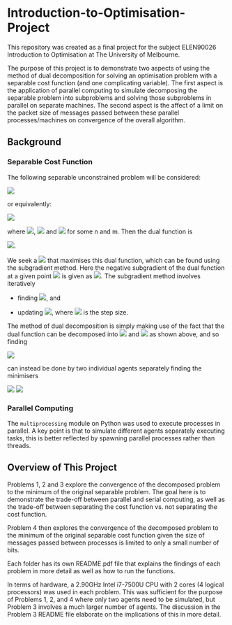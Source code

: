 # Introduction-to-Optimisation-Project

This repository was created as a final project for the subject ELEN90026 Introduction to Optimisation at The University of Melbourne.

The purpose of this project is to demonstrate two aspects of using the method of dual decomposition for solving an optimisation problem with a separable cost function (and one complicating variable). The first aspect is the application of parallel computing to simulate decomposing the separable problem into subproblems and solving those subproblems in parallel on separate machines. The second aspect is the affect of a limit on the packet size of messages passed between these parallel processes/machines on convergence of the overall algorithm.

## Background

### Separable Cost Function

The following separable unconstrained problem will be considered:

<img src="https://latex.codecogs.com/svg.latex?\min_{x_1,x_2,x_3}f_1(x_1,x_3)+f_2(x_2,x_3)" />

or equivalently:

<img src="https://latex.codecogs.com/svg.latex?\begin{align*}\min_{x_1,\xi_1,x_2,\xi_2}\qquad&f_1(x_1,\xi_1)+f_2(x_2,\xi_2)\\s.t.\qquad&\xi_1=\xi_2,\end{align*}" />

where <img src="https://latex.codecogs.com/svg.latex?x_1\in\mathbb{R}^n" />, <img src="https://latex.codecogs.com/svg.latex?x_2\in\mathbb{R}^m" /> and <img src="https://latex.codecogs.com/svg.latex?x_3,\xi_1,\xi_2\in\mathbb{R}" /> for some n and m. Then the dual function is

<img src="https://latex.codecogs.com/svg.latex?\begin{align*}q(\lambda)&=\inf_{x_1,\xi_1,x_2,\xi_2}[f_1(x_1,\xi_1)+f_2(x_2,\xi_2)-\lambda^\top(\xi_1-\xi_2)]\\&=\inf_{x_1,\xi_1}[f_1(x_1,\xi_1)-\lambda^\top(\xi_1)]+\inf_{x_2,\xi_2}[f_2(x_2,\xi_2)+\lambda^\top(\xi_2)]\\&=q_1(\lambda)+q_2(\lambda)\end{align*}" />.

We seek a <img src="https://latex.codecogs.com/svg.latex?\lambda" /> that maximises this dual function, which can be found using the subgradient method. Here the negative subgradient of the dual function at a given point <img src="https://latex.codecogs.com/svg.latex?\lambda_k" /> is given as <img src="https://latex.codecogs.com/svg.latex?g_k=\xi_1-\xi_2" />. The subgradient method involves iteratively

* finding <img src="https://latex.codecogs.com/svg.latex?(x_1,\xi_1,x_2,\xi_2)\in\arg\min\limits_{x_1,\xi_1,x_2,\xi_2}[f_1(x_1,\xi_1)+f_2(x_2,\xi_2)-\lambda^\top(\xi_1-\xi_2)]" />, and

* updating <img src="https://latex.codecogs.com/svg.latex?\lambda_{k+1}=\lambda_k-\alpha_k(\xi_1-\xi_2)" />, where <img src="https://latex.codecogs.com/svg.latex?\alpha_k" /> is the step size.

The method of dual decomposition is simply making use of the fact that the dual function can be decomposed into <img src="https://latex.codecogs.com/svg.latex?q_1(\lambda)" /> and <img src="https://latex.codecogs.com/svg.latex?q_2(\lambda)" /> as shown above, and so finding

<img src="https://latex.codecogs.com/svg.latex?(x_1,\xi_1,x_2,\xi_2)\in\arg\min\limits_{x_1,\xi_1,x_2,\xi_2}[f_1(x_1,\xi_1)+f_2(x_2,\xi_2)-\lambda^\top(\xi_1-\xi_2)]" />

can instead be done by two individual agents separately finding the minimisers

<img src="https://latex.codecogs.com/svg.latex?(x_1,\xi_1)\in\arg\min_{x_1,\xi_1}[f_1(x_1,\xi_1)-\lambda^\top(\xi_1)]" />
<img src="https://latex.codecogs.com/svg.latex?(x_2,\xi_2)\in\arg\min_{x_2,\xi_2}[f_2(x_2,\xi_2)+\lambda^\top(\xi_2)]." />

### Parallel Computing

The `multiprocessing` module on Python was used to execute processes in parallel. A key point is that to simulate different agents separately executing tasks, this is better reflected by spawning parallel processes rather than threads.


## Overview of This Project

Problems 1, 2 and 3 explore the convergence of the decomposed problem to the minimum of the original separable problem. The goal here is to demonstrate the trade-off between parallel and serial computing, as well as the trade-off between separating the cost function vs. not separating the cost function.

Problem 4 then explores the convergence of the decomposed problem to the minimum of the original separable cost function given the size of messages passed between processes is limited to only a small number of bits.

Each folder has its own README.pdf file that explains the findings of each problem in more detail as well as how to run the functions.

In terms of hardware, a 2.90GHz Intel i7-7500U CPU with 2 cores (4 logical processors) was used in each problem. This was sufficient for the purpose of Problems 1, 2, and 4 where only two agents need to be simulated, but Problem 3 involves a much larger number of agents. The discussion in the Problem 3 README file elaborate on the implications of this in more detail.
